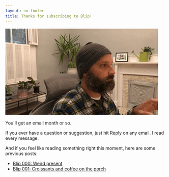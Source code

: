 ```yaml
---
layout: no-footer
title: Thanks for subscribing to Blip!
---
```


![gif of me typing, seeing a new subscriber, giving thumbs up](/images/newsletter-ty.gif)

You'll get an email month or so.

If you ever have a question or suggestion, just hit Reply on any email. I read every message.

And if you feel like reading something right this moment, here are some previous posts:

- [Blip 000: Weird present](/blip/000)
- [Blip 001: Croissants and coffee on the porch](/blip/001)

<script>
window.addEventListener('load', (event) => {
  fathom.trackGoal('HCYQNDZN', 0);
});
</script>

<script>
setCookie('b', 'y');

/* Set a cross-subdomain cookie */
function setCookie(name, value, optDays) {
  var expires = '';
  if (optDays) {
    var date = new Date();
    date.setTime(date.getTime() + optDays * 24 * 60 * 60 * 1000);
    expires = '; expires=' + date.toGMTString();
  }
  var domainString = 'domain=' + extractRootDomain(window.location.hostname);

  document.cookie = name + '=' + value + expires + '; path=/; ' + domainString;

  function extractHostname(url) {
    var hostname;
    // find & remove protocol (http, ftp, etc.) and get hostname

    if (url.indexOf('//') > -1) {
      hostname = url.split('/')[2];
    } else {
      hostname = url.split('/')[0];
    }

    // find & remove port number
    hostname = hostname.split(':')[0];
    // find & remove "?"
    hostname = hostname.split('?')[0];

    return hostname;
  }

  function extractRootDomain(url) {
    var domain = extractHostname(url);
    var splitArr = domain.split('.');
    var arrLen = splitArr.length;

    // extracting the root domain here
    // if there is a subdomain
    if (arrLen > 2) {
      domain = splitArr[arrLen - 2] + '.' + splitArr[arrLen - 1];
      // check to see if it's using a Country Code Top Level Domain (ccTLD) (i.e. ".me.uk")
      if (
        splitArr[arrLen - 2].length === 2 &&
        splitArr[arrLen - 1].length === 2
      ) {
        // this is using a ccTLD
        domain = splitArr[arrLen - 3] + '.' + domain;
      }
    }
    return domain;
  }
}
</script>
